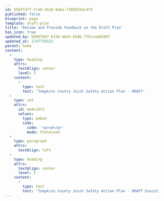 ```yaml
---
id: b58ffd77-fc60-453d-9a6a-f305835dc474
published: false
blueprint: page
template: draft-plan
title: 'Review and Provide Feedback on the Draft Plan'
has_icon: true
updated_by: b996fbb7-6158-4be5-b58b-7f5ccae6509f
updated_at: 1747759152
parent: home
content:
  -
    type: heading
    attrs:
      textAlign: center
      level: 2
    content:
      -
        type: text
        text: 'Tompkins County Joint Safety Action Plan - DRAFT'
  -
    type: set
    attrs:
      id: ma4cu5t3
      values:
        type: embed
        code:
          code: '<p>xd</p>'
          mode: htmlmixed
  -
    type: paragraph
    attrs:
      textAlign: left
  -
    type: heading
    attrs:
      textAlign: center
      level: 2
    content:
      -
        type: text
        text: 'Tompkins County Joint Safety Action Plan - DRAFT Executive Summary'
---
```

